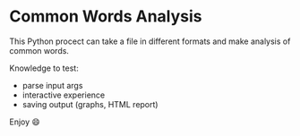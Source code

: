 # Common Words Analysis

This Python procect can take a file in different formats and make analysis
of common words.

Knowledge to test:
- parse input args
- interactive experience
- saving output (graphs, HTML report)

Enjoy :smile:
